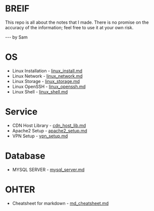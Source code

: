 # BREIF
This repo is all about the notes that I made. There is no promise on the accuracy of the information; feel free to use it at your own risk.

--- by Sam

# OS
* Linux Installation - [linux_install.md](os/linux_install.md)
* Linux Network - [linux_network.md](os/linux_network.md)
* Linux Storage - [linux_storage.md](os/linux_storage.md)
* Linux OpenSSH - [linux_openssh.md](os/linux_openssh.md)
* Linux Shell - [linux_shell.md](os/linux_shell.md)

# Service
* CDN Host Library - [cdn_host_lib.md](service/cdn_host_lib.md)
* Apache2 Setup - [apache2_setup.md](service/apache2_setup.md)
* VPN Setup - [vpn_setup.md](service/vpn_setup.md)

# Database
- MYSQL SERVER - [mysql_server.md](db/mysql_server.md)

# OHTER
* Cheatsheet for markdown - [md_cheatsheet.md](other/md_cheatsheet.md)